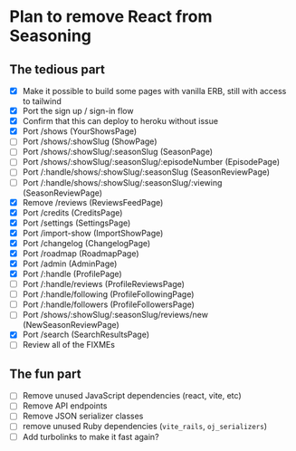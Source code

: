 # Plan to remove React from Seasoning

## The tedious part

- [x] Make it possible to build some pages with vanilla ERB, still with access to tailwind
- [x] Port the sign up / sign-in flow
- [x] Confirm that this can deploy to heroku without issue
- [x] Port /shows (YourShowsPage)
- [ ] Port /shows/:showSlug (ShowPage)
- [ ] Port /shows/:showSlug/:seasonSlug (SeasonPage)
- [ ] Port /shows/:showSlug/:seasonSlug/:episodeNumber (EpisodePage)
- [ ] Port /:handle/shows/:showSlug/:seasonSlug (SeasonReviewPage)
- [ ] Port /:handle/shows/:showSlug/:seasonSlug/:viewing (SeasonReviewPage)
- [x] Remove /reviews (ReviewsFeedPage)
- [x] Port /credits (CreditsPage)
- [x] Port /settings (SettingsPage)
- [x] Port /import-show (ImportShowPage)
- [x] Port /changelog (ChangelogPage)
- [x] Port /roadmap (RoadmapPage)
- [x] Port /admin (AdminPage)
- [x] Port /:handle (ProfilePage)
- [ ] Port /:handle/reviews (ProfileReviewsPage)
- [ ] Port /:handle/following (ProfileFollowingPage)
- [ ] Port /:handle/followers (ProfileFollowersPage)
- [ ] Port /shows/:showSlug/:seasonSlug/reviews/new (NewSeasonReviewPage)
- [x] Port /search (SearchResultsPage)
- [ ] Review all of the FIXMEs

## The fun part

- [ ] Remove unused JavaScript dependencies (react, vite, etc)
- [ ] Remove API endpoints
- [ ] Remove JSON serializer classes
- [ ] remove unused Ruby dependencies (`vite_rails`, `oj_serializers`)
- [ ] Add turbolinks to make it fast again?
